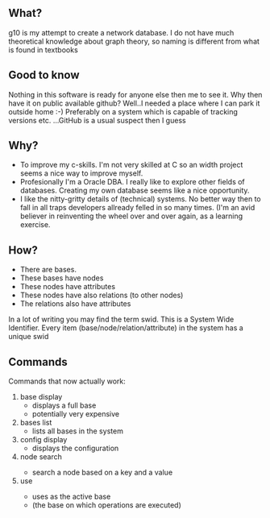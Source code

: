 ## What?
g10 is my attempt to create a network database.
I do not have much theoretical knowledge about graph theory, so naming is different from what is found in textbooks

## Good to know
Nothing in this software is ready for anyone else then me to see it.
Why then have it on public available github? Well..I needed a place where I can park it outside home :-) Preferably on a system which is capable of tracking versions etc. ...GitHub is a usual suspect then I guess 

## Why?
- To improve my c-skills. I'm not very skilled at C so an width project seems a nice way to improve myself.
- Profesionally I'm a Oracle DBA. I really like to explore other fields of databases. Creating my own database seems like a nice opportunity.
- I like the nitty-gritty details of (technical) systems. No better way then to fall in all traps developers allready felled in so many times. (I'm an avid believer in reinventing the wheel over and over again, as a learning exercise.
  
## How?
- There are bases.
- These bases have nodes
- These nodes have attributes
- These nodes have also relations (to other nodes)
- The relations also have attributes

In a lot of writing you may find the term swid. This is a System Wide Identifier. Every item (base/node/relation/attribute) in the system has a unique swid

## Commands
Commands that now actually work:
1. base display
   - displays a full base
   - potentially very expensive
2. bases list
   - lists all bases in the system
3. config display
   - displays the configuration
4. node search <key> <value>
   - search a node based on a key and a value
5. use <swid>
   - uses <swid> as the active base
   - (the base on which operations are executed)
